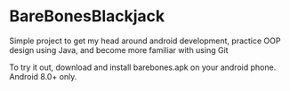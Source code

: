 # BareBonesBlackjack
Simple project to get my head around android development, practice OOP design using Java, and become more familiar with using Git

To try it out, download and install barebones.apk on your android phone. Android 8.0+ only.
